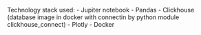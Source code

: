Technology stack used:
    - Jupiter notebook
    - Pandas
    - Clickhouse (database image in docker with connectin by python module clickhouse_connect)
    - Plotly
    - Docker 
